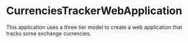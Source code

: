 # CurrenciesTrackerWebApplication
This application uses a three tier model to create a web application that tracks some exchange currencies.
